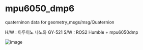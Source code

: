 # mpu6050_dmp6
quaterninon data for geometry_msgs/msg/Quaternion

H/W : 아두이노 나노와  GY-521
S/W : ROS2 Humble + mpu6050dmp

![image](https://github.com/firstbot1/imu_serial/assets/88788285/80629ea1-6ab3-4c0f-882e-b16d9e78a589)

